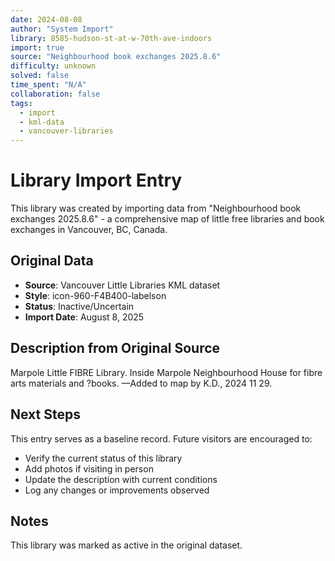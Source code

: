 ```yaml
---
date: 2024-08-08
author: "System Import"
library: 8585-hudson-st-at-w-70th-ave-indoors
import: true
source: "Neighbourhood book exchanges 2025.8.6"
difficulty: unknown
solved: false
time_spent: "N/A"
collaboration: false
tags:
  - import
  - kml-data
  - vancouver-libraries
---
```


# Library Import Entry

This library was created by importing data from "Neighbourhood book exchanges 2025.8.6" - a comprehensive map of little free libraries and book exchanges in Vancouver, BC, Canada.

## Original Data

- **Source**: Vancouver Little Libraries KML dataset
- **Style**: icon-960-F4B400-labelson
- **Status**: Inactive/Uncertain
- **Import Date**: August 8, 2025

## Description from Original Source

Marpole Little FIBRE Library.
Inside Marpole Neighbourhood House for fibre arts materials and ?books.
—Added to map by K.D., 2024 11 29.



## Next Steps

This entry serves as a baseline record. Future visitors are encouraged to:
- Verify the current status of this library
- Add photos if visiting in person
- Update the description with current conditions
- Log any changes or improvements observed

## Notes

This library was marked as active in the original dataset.

